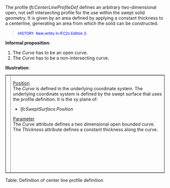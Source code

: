 The profile _IfcCenterLineProfileDef_ defines an arbitrary two-dimensional open, not self intersecting profile for the use within the swept solid geometry. It is given by an area defined by applying a constant thickness to a centerline, generating an area from which the solid can be constructed.

> <small><font color="#0000ff">HISTORY&nbsp;
New entity
in IFC2x Edition 3.</font></small>

**Informal proposition**:

1. The _Curve_ has to be an open curve.
2. The _Curve_ has to be a non-intersecting curve.

**Illustration**:

<table style="width: 100%;" border="1" cellpadding="2" cellspacing="2" frame="border">
  <tbody>
    <tr>
      <td align="left" valign="top" width="420"><a href="drawings/IfcArbitraryProfileDef-Layout4.dwf"><img alt="center line" src="figures/IfcArbitraryProfileDef-Layout4.gif" border="0" height="300" width="400"></a><a href="drawings/IfcArbitraryProfileDef-Layout3.dwf"><br>
      </a></td>
      <td style="width: 100%; vertical-align: top; text-align: left;">
      <p><u>Position</u> <br>
The <i>Curve</i> is defined in the underlying coordinate
system. The
underlying
coordinate system is defined by the swept surface that uses the profile
definition. It is the xy plane of: </p>
      <ul>
        <li style="font-style: italic;">IfcSweptSurface.Position</li>
      </ul>
      <p><u>Parameter</u> <br>
The <span style="font-style: italic;">Curve </span>attribute
defines
a two dimensional open bounded curve. The <i>Thickness</i>
attribute
defines a constant thickness along the curve.</p>
      </td>
    </tr>
  </tbody>
</table>

Table: Definition of center line profile definition